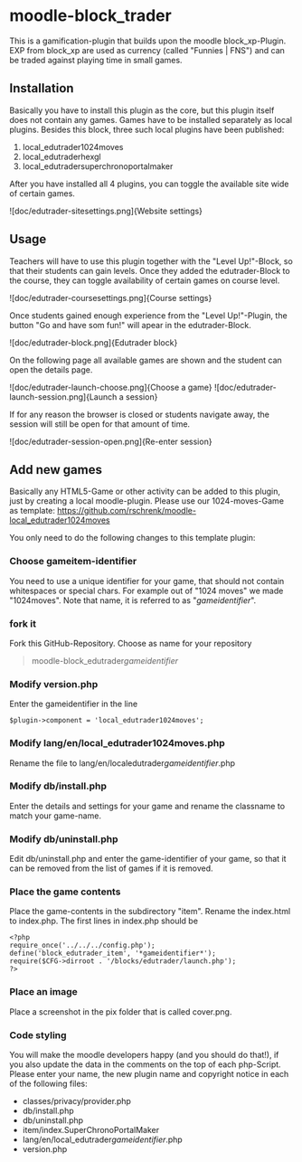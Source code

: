 # moodle-block_trader
This is a gamification-plugin that builds upon the moodle block_xp-Plugin. EXP from block_xp are used as currency (called "Funnies | FNS") and can be traded against playing time in small games.

## Installation

Basically you have to install this plugin as the core, but this plugin itself does not contain any games. Games have to be installed separately as local plugins. Besides this block, three such local plugins have been published:
1. local_edutrader1024moves
2. local_edutraderhexgl
3. local_edutradersuperchronoportalmaker

After you have installed all 4 plugins, you can toggle the available site wide of certain games.

![doc/edutrader-sitesettings.png]{Website settings}

## Usage

Teachers will have to use this plugin together with the "Level Up!"-Block, so that their students can gain levels. Once they added the edutrader-Block to the course, they can toggle availability of certain games on course level.

![doc/edutrader-coursesettings.png]{Course settings}

Once students gained enough experience from the "Level Up!"-Plugin, the button "Go and have som fun!" will apear in the edutrader-Block.

![doc/edutrader-block.png]{Edutrader block}

On the following page all available games are shown and the student can open the details page.

![doc/edutrader-launch-choose.png]{Choose a game}
![doc/edutrader-launch-session.png]{Launch a session}

If for any reason the browser is closed or students navigate away, the session will still be open for that amount of time.

![doc/edutrader-session-open.png]{Re-enter session}

## Add new games

Basically any HTML5-Game or other activity can be added to this plugin, just by creating a local moodle-plugin. Please use our 1024-moves-Game as template: https://github.com/rschrenk/moodle-local_edutrader1024moves

You only need to do the following changes to this template plugin:

### Choose gameitem-identifier

You need to use a unique identifier for your game, that should not contain whitespaces or special chars. For example out of "1024 moves" we made "1024moves". Note that name, it is referred to as "*gameidentifier*".

### fork it

Fork this GitHub-Repository. Choose as name for your repository
> moodle-block_edutrader*gameidentifier*

### Modify version.php

Enter the gameidentifier in the line
```
$plugin->component = 'local_edutrader1024moves';
```
### Modify lang/en/local_edutrader1024moves.php

Rename the file to lang/en/localedutrader*gameidentifier*.php

### Modify db/install.php

Enter the details and settings for your game and rename the classname to match your game-name.

### Modify db/uninstall.php

Edit db/uninstall.php and enter the game-identifier of your game, so that it can be removed from the list of games if it is removed.

### Place the game contents

Place the game-contents in the subdirectory "item". Rename the index.html to index.php. The first lines in index.php should be
```
<?php
require_once('../../../config.php');
define('block_edutrader_item', '*gameidentifier*');
require($CFG->dirroot . '/blocks/edutrader/launch.php');
?>
```
### Place an image

Place a screenshot in the pix folder that is called cover.png.

### Code styling

You will make the moodle developers happy (and you should do that!), if you also update the data in the comments on the top of each php-Script. Please enter your name, the new plugin name and copyright notice in each of the following files:

* classes/privacy/provider.php
* db/install.php
* db/uninstall.php
* item/index.SuperChronoPortalMaker
* lang/en/local_edutrader*gameidentifier*.php
* version.php
